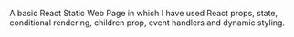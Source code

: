 A basic React Static Web Page in which I have used React props, state, conditional rendering, children prop, event handlers and dynamic styling.
